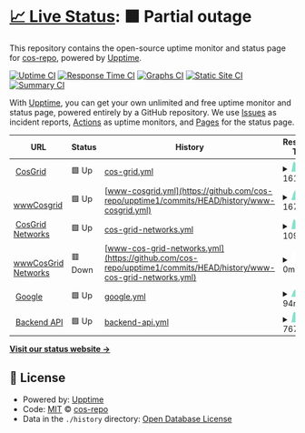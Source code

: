 # [📈 Live Status](https://cos-repo.github.io/upptime1): <!--live status--> **🟧 Partial outage**

This repository contains the open-source uptime monitor and status page for [cos-repo](https://cos-repo.github.io/upptime1), powered by [Upptime](https://github.com/upptime/upptime).

[![Uptime CI](https://github.com/cos-repo/upptime1/workflows/Uptime%20CI/badge.svg)](https://github.com/cos-repo/upptime1/actions?query=workflow%3A%22Uptime+CI%22)
[![Response Time CI](https://github.com/cos-repo/upptime1/workflows/Response%20Time%20CI/badge.svg)](https://github.com/cos-repo/upptime1/actions?query=workflow%3A%22Response+Time+CI%22)
[![Graphs CI](https://github.com/cos-repo/upptime1/workflows/Graphs%20CI/badge.svg)](https://github.com/cos-repo/upptime1/actions?query=workflow%3A%22Graphs+CI%22)
[![Static Site CI](https://github.com/cos-repo/upptime1/workflows/Static%20Site%20CI/badge.svg)](https://github.com/cos-repo/upptime1/actions?query=workflow%3A%22Static+Site+CI%22)
[![Summary CI](https://github.com/cos-repo/upptime1/workflows/Summary%20CI/badge.svg)](https://github.com/cos-repo/upptime1/actions?query=workflow%3A%22Summary+CI%22)

With [Upptime](https://upptime.js.org), you can get your own unlimited and free uptime monitor and status page, powered entirely by a GitHub repository. We use [Issues](https://github.com/cos-repo/upptime1/issues) as incident reports, [Actions](https://github.com/cos-repo/upptime1/actions) as uptime monitors, and [Pages](https://cos-repo.github.io/upptime1) for the status page.

<!--start: status pages-->
<!-- This summary is generated by Upptime (https://github.com/upptime/upptime) -->
<!-- Do not edit this manually, your changes will be overwritten -->
<!-- prettier-ignore -->
| URL | Status | History | Response Time | Uptime |
| --- | ------ | ------- | ------------- | ------ |
| <img alt="" src="https://icons.duckduckgo.com/ip3/cosgrid.com.ico" height="13"> [CosGrid](https://cosgrid.com) | 🟩 Up | [cos-grid.yml](https://github.com/cos-repo/upptime1/commits/HEAD/history/cos-grid.yml) | <details><summary><img alt="Response time graph" src="./graphs/cos-grid/response-time-week.png" height="20"> 1619ms</summary><br><a href="https://uptime.cosgrid.com/history/cos-grid"><img alt="Response time 1492" src="https://img.shields.io/endpoint?url=https%3A%2F%2Fraw.githubusercontent.com%2Fcos-repo%2Fupptime1%2FHEAD%2Fapi%2Fcos-grid%2Fresponse-time.json"></a><br><a href="https://uptime.cosgrid.com/history/cos-grid"><img alt="24-hour response time 1415" src="https://img.shields.io/endpoint?url=https%3A%2F%2Fraw.githubusercontent.com%2Fcos-repo%2Fupptime1%2FHEAD%2Fapi%2Fcos-grid%2Fresponse-time-day.json"></a><br><a href="https://uptime.cosgrid.com/history/cos-grid"><img alt="7-day response time 1619" src="https://img.shields.io/endpoint?url=https%3A%2F%2Fraw.githubusercontent.com%2Fcos-repo%2Fupptime1%2FHEAD%2Fapi%2Fcos-grid%2Fresponse-time-week.json"></a><br><a href="https://uptime.cosgrid.com/history/cos-grid"><img alt="30-day response time 1664" src="https://img.shields.io/endpoint?url=https%3A%2F%2Fraw.githubusercontent.com%2Fcos-repo%2Fupptime1%2FHEAD%2Fapi%2Fcos-grid%2Fresponse-time-month.json"></a><br><a href="https://uptime.cosgrid.com/history/cos-grid"><img alt="1-year response time 1515" src="https://img.shields.io/endpoint?url=https%3A%2F%2Fraw.githubusercontent.com%2Fcos-repo%2Fupptime1%2FHEAD%2Fapi%2Fcos-grid%2Fresponse-time-year.json"></a></details> | <details><summary><a href="https://uptime.cosgrid.com/history/cos-grid">100.00%</a></summary><a href="https://uptime.cosgrid.com/history/cos-grid"><img alt="All-time uptime 99.82%" src="https://img.shields.io/endpoint?url=https%3A%2F%2Fraw.githubusercontent.com%2Fcos-repo%2Fupptime1%2FHEAD%2Fapi%2Fcos-grid%2Fuptime.json"></a><br><a href="https://uptime.cosgrid.com/history/cos-grid"><img alt="24-hour uptime 100.00%" src="https://img.shields.io/endpoint?url=https%3A%2F%2Fraw.githubusercontent.com%2Fcos-repo%2Fupptime1%2FHEAD%2Fapi%2Fcos-grid%2Fuptime-day.json"></a><br><a href="https://uptime.cosgrid.com/history/cos-grid"><img alt="7-day uptime 100.00%" src="https://img.shields.io/endpoint?url=https%3A%2F%2Fraw.githubusercontent.com%2Fcos-repo%2Fupptime1%2FHEAD%2Fapi%2Fcos-grid%2Fuptime-week.json"></a><br><a href="https://uptime.cosgrid.com/history/cos-grid"><img alt="30-day uptime 99.79%" src="https://img.shields.io/endpoint?url=https%3A%2F%2Fraw.githubusercontent.com%2Fcos-repo%2Fupptime1%2FHEAD%2Fapi%2Fcos-grid%2Fuptime-month.json"></a><br><a href="https://uptime.cosgrid.com/history/cos-grid"><img alt="1-year uptime 99.73%" src="https://img.shields.io/endpoint?url=https%3A%2F%2Fraw.githubusercontent.com%2Fcos-repo%2Fupptime1%2FHEAD%2Fapi%2Fcos-grid%2Fuptime-year.json"></a></details>
| <img alt="" src="https://icons.duckduckgo.com/ip3/www.cosgrid.com.ico" height="13"> [wwwCosgrid](https://www.cosgrid.com) | 🟩 Up | [www-cosgrid.yml](https://github.com/cos-repo/upptime1/commits/HEAD/history/www-cosgrid.yml) | <details><summary><img alt="Response time graph" src="./graphs/www-cosgrid/response-time-week.png" height="20"> 1670ms</summary><br><a href="https://uptime.cosgrid.com/history/www-cosgrid"><img alt="Response time 1706" src="https://img.shields.io/endpoint?url=https%3A%2F%2Fraw.githubusercontent.com%2Fcos-repo%2Fupptime1%2FHEAD%2Fapi%2Fwww-cosgrid%2Fresponse-time.json"></a><br><a href="https://uptime.cosgrid.com/history/www-cosgrid"><img alt="24-hour response time 1401" src="https://img.shields.io/endpoint?url=https%3A%2F%2Fraw.githubusercontent.com%2Fcos-repo%2Fupptime1%2FHEAD%2Fapi%2Fwww-cosgrid%2Fresponse-time-day.json"></a><br><a href="https://uptime.cosgrid.com/history/www-cosgrid"><img alt="7-day response time 1670" src="https://img.shields.io/endpoint?url=https%3A%2F%2Fraw.githubusercontent.com%2Fcos-repo%2Fupptime1%2FHEAD%2Fapi%2Fwww-cosgrid%2Fresponse-time-week.json"></a><br><a href="https://uptime.cosgrid.com/history/www-cosgrid"><img alt="30-day response time 1662" src="https://img.shields.io/endpoint?url=https%3A%2F%2Fraw.githubusercontent.com%2Fcos-repo%2Fupptime1%2FHEAD%2Fapi%2Fwww-cosgrid%2Fresponse-time-month.json"></a><br><a href="https://uptime.cosgrid.com/history/www-cosgrid"><img alt="1-year response time 1787" src="https://img.shields.io/endpoint?url=https%3A%2F%2Fraw.githubusercontent.com%2Fcos-repo%2Fupptime1%2FHEAD%2Fapi%2Fwww-cosgrid%2Fresponse-time-year.json"></a></details> | <details><summary><a href="https://uptime.cosgrid.com/history/www-cosgrid">53.00%</a></summary><a href="https://uptime.cosgrid.com/history/www-cosgrid"><img alt="All-time uptime 94.37%" src="https://img.shields.io/endpoint?url=https%3A%2F%2Fraw.githubusercontent.com%2Fcos-repo%2Fupptime1%2FHEAD%2Fapi%2Fwww-cosgrid%2Fuptime.json"></a><br><a href="https://uptime.cosgrid.com/history/www-cosgrid"><img alt="24-hour uptime 100.00%" src="https://img.shields.io/endpoint?url=https%3A%2F%2Fraw.githubusercontent.com%2Fcos-repo%2Fupptime1%2FHEAD%2Fapi%2Fwww-cosgrid%2Fuptime-day.json"></a><br><a href="https://uptime.cosgrid.com/history/www-cosgrid"><img alt="7-day uptime 53.00%" src="https://img.shields.io/endpoint?url=https%3A%2F%2Fraw.githubusercontent.com%2Fcos-repo%2Fupptime1%2FHEAD%2Fapi%2Fwww-cosgrid%2Fuptime-week.json"></a><br><a href="https://uptime.cosgrid.com/history/www-cosgrid"><img alt="30-day uptime 64.23%" src="https://img.shields.io/endpoint?url=https%3A%2F%2Fraw.githubusercontent.com%2Fcos-repo%2Fupptime1%2FHEAD%2Fapi%2Fwww-cosgrid%2Fuptime-month.json"></a><br><a href="https://uptime.cosgrid.com/history/www-cosgrid"><img alt="1-year uptime 93.07%" src="https://img.shields.io/endpoint?url=https%3A%2F%2Fraw.githubusercontent.com%2Fcos-repo%2Fupptime1%2FHEAD%2Fapi%2Fwww-cosgrid%2Fuptime-year.json"></a></details>
| <img alt="" src="https://icons.duckduckgo.com/ip3/cosgrid.net.ico" height="13"> [CosGrid Networks](https://cosgrid.net) | 🟩 Up | [cos-grid-networks.yml](https://github.com/cos-repo/upptime1/commits/HEAD/history/cos-grid-networks.yml) | <details><summary><img alt="Response time graph" src="./graphs/cos-grid-networks/response-time-week.png" height="20"> 1096ms</summary><br><a href="https://uptime.cosgrid.com/history/cos-grid-networks"><img alt="Response time 886" src="https://img.shields.io/endpoint?url=https%3A%2F%2Fraw.githubusercontent.com%2Fcos-repo%2Fupptime1%2FHEAD%2Fapi%2Fcos-grid-networks%2Fresponse-time.json"></a><br><a href="https://uptime.cosgrid.com/history/cos-grid-networks"><img alt="24-hour response time 952" src="https://img.shields.io/endpoint?url=https%3A%2F%2Fraw.githubusercontent.com%2Fcos-repo%2Fupptime1%2FHEAD%2Fapi%2Fcos-grid-networks%2Fresponse-time-day.json"></a><br><a href="https://uptime.cosgrid.com/history/cos-grid-networks"><img alt="7-day response time 1096" src="https://img.shields.io/endpoint?url=https%3A%2F%2Fraw.githubusercontent.com%2Fcos-repo%2Fupptime1%2FHEAD%2Fapi%2Fcos-grid-networks%2Fresponse-time-week.json"></a><br><a href="https://uptime.cosgrid.com/history/cos-grid-networks"><img alt="30-day response time 1152" src="https://img.shields.io/endpoint?url=https%3A%2F%2Fraw.githubusercontent.com%2Fcos-repo%2Fupptime1%2FHEAD%2Fapi%2Fcos-grid-networks%2Fresponse-time-month.json"></a><br><a href="https://uptime.cosgrid.com/history/cos-grid-networks"><img alt="1-year response time 949" src="https://img.shields.io/endpoint?url=https%3A%2F%2Fraw.githubusercontent.com%2Fcos-repo%2Fupptime1%2FHEAD%2Fapi%2Fcos-grid-networks%2Fresponse-time-year.json"></a></details> | <details><summary><a href="https://uptime.cosgrid.com/history/cos-grid-networks">100.00%</a></summary><a href="https://uptime.cosgrid.com/history/cos-grid-networks"><img alt="All-time uptime 99.74%" src="https://img.shields.io/endpoint?url=https%3A%2F%2Fraw.githubusercontent.com%2Fcos-repo%2Fupptime1%2FHEAD%2Fapi%2Fcos-grid-networks%2Fuptime.json"></a><br><a href="https://uptime.cosgrid.com/history/cos-grid-networks"><img alt="24-hour uptime 100.00%" src="https://img.shields.io/endpoint?url=https%3A%2F%2Fraw.githubusercontent.com%2Fcos-repo%2Fupptime1%2FHEAD%2Fapi%2Fcos-grid-networks%2Fuptime-day.json"></a><br><a href="https://uptime.cosgrid.com/history/cos-grid-networks"><img alt="7-day uptime 100.00%" src="https://img.shields.io/endpoint?url=https%3A%2F%2Fraw.githubusercontent.com%2Fcos-repo%2Fupptime1%2FHEAD%2Fapi%2Fcos-grid-networks%2Fuptime-week.json"></a><br><a href="https://uptime.cosgrid.com/history/cos-grid-networks"><img alt="30-day uptime 99.79%" src="https://img.shields.io/endpoint?url=https%3A%2F%2Fraw.githubusercontent.com%2Fcos-repo%2Fupptime1%2FHEAD%2Fapi%2Fcos-grid-networks%2Fuptime-month.json"></a><br><a href="https://uptime.cosgrid.com/history/cos-grid-networks"><img alt="1-year uptime 99.64%" src="https://img.shields.io/endpoint?url=https%3A%2F%2Fraw.githubusercontent.com%2Fcos-repo%2Fupptime1%2FHEAD%2Fapi%2Fcos-grid-networks%2Fuptime-year.json"></a></details>
| <img alt="" src="https://icons.duckduckgo.com/ip3/www.cosgrid.net.ico" height="13"> [wwwCosGrid Networks](https://www.cosgrid.net) | 🟥 Down | [www-cos-grid-networks.yml](https://github.com/cos-repo/upptime1/commits/HEAD/history/www-cos-grid-networks.yml) | <details><summary><img alt="Response time graph" src="./graphs/www-cos-grid-networks/response-time-week.png" height="20"> 0ms</summary><br><a href="https://uptime.cosgrid.com/history/www-cos-grid-networks"><img alt="Response time 544" src="https://img.shields.io/endpoint?url=https%3A%2F%2Fraw.githubusercontent.com%2Fcos-repo%2Fupptime1%2FHEAD%2Fapi%2Fwww-cos-grid-networks%2Fresponse-time.json"></a><br><a href="https://uptime.cosgrid.com/history/www-cos-grid-networks"><img alt="24-hour response time 0" src="https://img.shields.io/endpoint?url=https%3A%2F%2Fraw.githubusercontent.com%2Fcos-repo%2Fupptime1%2FHEAD%2Fapi%2Fwww-cos-grid-networks%2Fresponse-time-day.json"></a><br><a href="https://uptime.cosgrid.com/history/www-cos-grid-networks"><img alt="7-day response time 0" src="https://img.shields.io/endpoint?url=https%3A%2F%2Fraw.githubusercontent.com%2Fcos-repo%2Fupptime1%2FHEAD%2Fapi%2Fwww-cos-grid-networks%2Fresponse-time-week.json"></a><br><a href="https://uptime.cosgrid.com/history/www-cos-grid-networks"><img alt="30-day response time 0" src="https://img.shields.io/endpoint?url=https%3A%2F%2Fraw.githubusercontent.com%2Fcos-repo%2Fupptime1%2FHEAD%2Fapi%2Fwww-cos-grid-networks%2Fresponse-time-month.json"></a><br><a href="https://uptime.cosgrid.com/history/www-cos-grid-networks"><img alt="1-year response time 617" src="https://img.shields.io/endpoint?url=https%3A%2F%2Fraw.githubusercontent.com%2Fcos-repo%2Fupptime1%2FHEAD%2Fapi%2Fwww-cos-grid-networks%2Fresponse-time-year.json"></a></details> | <details><summary><a href="https://uptime.cosgrid.com/history/www-cos-grid-networks">0.00%</a></summary><a href="https://uptime.cosgrid.com/history/www-cos-grid-networks"><img alt="All-time uptime 39.15%" src="https://img.shields.io/endpoint?url=https%3A%2F%2Fraw.githubusercontent.com%2Fcos-repo%2Fupptime1%2FHEAD%2Fapi%2Fwww-cos-grid-networks%2Fuptime.json"></a><br><a href="https://uptime.cosgrid.com/history/www-cos-grid-networks"><img alt="24-hour uptime 0.00%" src="https://img.shields.io/endpoint?url=https%3A%2F%2Fraw.githubusercontent.com%2Fcos-repo%2Fupptime1%2FHEAD%2Fapi%2Fwww-cos-grid-networks%2Fuptime-day.json"></a><br><a href="https://uptime.cosgrid.com/history/www-cos-grid-networks"><img alt="7-day uptime 0.00%" src="https://img.shields.io/endpoint?url=https%3A%2F%2Fraw.githubusercontent.com%2Fcos-repo%2Fupptime1%2FHEAD%2Fapi%2Fwww-cos-grid-networks%2Fuptime-week.json"></a><br><a href="https://uptime.cosgrid.com/history/www-cos-grid-networks"><img alt="30-day uptime 0.00%" src="https://img.shields.io/endpoint?url=https%3A%2F%2Fraw.githubusercontent.com%2Fcos-repo%2Fupptime1%2FHEAD%2Fapi%2Fwww-cos-grid-networks%2Fuptime-month.json"></a><br><a href="https://uptime.cosgrid.com/history/www-cos-grid-networks"><img alt="1-year uptime 24.59%" src="https://img.shields.io/endpoint?url=https%3A%2F%2Fraw.githubusercontent.com%2Fcos-repo%2Fupptime1%2FHEAD%2Fapi%2Fwww-cos-grid-networks%2Fuptime-year.json"></a></details>
| <img alt="" src="https://icons.duckduckgo.com/ip3/www.google.com.ico" height="13"> [Google](https://www.google.com) | 🟩 Up | [google.yml](https://github.com/cos-repo/upptime1/commits/HEAD/history/google.yml) | <details><summary><img alt="Response time graph" src="./graphs/google/response-time-week.png" height="20"> 94ms</summary><br><a href="https://uptime.cosgrid.com/history/google"><img alt="Response time 109" src="https://img.shields.io/endpoint?url=https%3A%2F%2Fraw.githubusercontent.com%2Fcos-repo%2Fupptime1%2FHEAD%2Fapi%2Fgoogle%2Fresponse-time.json"></a><br><a href="https://uptime.cosgrid.com/history/google"><img alt="24-hour response time 89" src="https://img.shields.io/endpoint?url=https%3A%2F%2Fraw.githubusercontent.com%2Fcos-repo%2Fupptime1%2FHEAD%2Fapi%2Fgoogle%2Fresponse-time-day.json"></a><br><a href="https://uptime.cosgrid.com/history/google"><img alt="7-day response time 94" src="https://img.shields.io/endpoint?url=https%3A%2F%2Fraw.githubusercontent.com%2Fcos-repo%2Fupptime1%2FHEAD%2Fapi%2Fgoogle%2Fresponse-time-week.json"></a><br><a href="https://uptime.cosgrid.com/history/google"><img alt="30-day response time 132" src="https://img.shields.io/endpoint?url=https%3A%2F%2Fraw.githubusercontent.com%2Fcos-repo%2Fupptime1%2FHEAD%2Fapi%2Fgoogle%2Fresponse-time-month.json"></a><br><a href="https://uptime.cosgrid.com/history/google"><img alt="1-year response time 113" src="https://img.shields.io/endpoint?url=https%3A%2F%2Fraw.githubusercontent.com%2Fcos-repo%2Fupptime1%2FHEAD%2Fapi%2Fgoogle%2Fresponse-time-year.json"></a></details> | <details><summary><a href="https://uptime.cosgrid.com/history/google">100.00%</a></summary><a href="https://uptime.cosgrid.com/history/google"><img alt="All-time uptime 99.99%" src="https://img.shields.io/endpoint?url=https%3A%2F%2Fraw.githubusercontent.com%2Fcos-repo%2Fupptime1%2FHEAD%2Fapi%2Fgoogle%2Fuptime.json"></a><br><a href="https://uptime.cosgrid.com/history/google"><img alt="24-hour uptime 100.00%" src="https://img.shields.io/endpoint?url=https%3A%2F%2Fraw.githubusercontent.com%2Fcos-repo%2Fupptime1%2FHEAD%2Fapi%2Fgoogle%2Fuptime-day.json"></a><br><a href="https://uptime.cosgrid.com/history/google"><img alt="7-day uptime 100.00%" src="https://img.shields.io/endpoint?url=https%3A%2F%2Fraw.githubusercontent.com%2Fcos-repo%2Fupptime1%2FHEAD%2Fapi%2Fgoogle%2Fuptime-week.json"></a><br><a href="https://uptime.cosgrid.com/history/google"><img alt="30-day uptime 99.92%" src="https://img.shields.io/endpoint?url=https%3A%2F%2Fraw.githubusercontent.com%2Fcos-repo%2Fupptime1%2FHEAD%2Fapi%2Fgoogle%2Fuptime-month.json"></a><br><a href="https://uptime.cosgrid.com/history/google"><img alt="1-year uptime 99.99%" src="https://img.shields.io/endpoint?url=https%3A%2F%2Fraw.githubusercontent.com%2Fcos-repo%2Fupptime1%2FHEAD%2Fapi%2Fgoogle%2Fuptime-year.json"></a></details>
| <img alt="" src="https://icons.duckduckgo.com/ip3/cosgridnetworks.in.ico" height="13"> [Backend API](https://cosgridnetworks.in/api/v1/tenant/data/cosgrid-com-mail/) | 🟩 Up | [backend-api.yml](https://github.com/cos-repo/upptime1/commits/HEAD/history/backend-api.yml) | <details><summary><img alt="Response time graph" src="./graphs/backend-api/response-time-week.png" height="20"> 767ms</summary><br><a href="https://uptime.cosgrid.com/history/backend-api"><img alt="Response time 762" src="https://img.shields.io/endpoint?url=https%3A%2F%2Fraw.githubusercontent.com%2Fcos-repo%2Fupptime1%2FHEAD%2Fapi%2Fbackend-api%2Fresponse-time.json"></a><br><a href="https://uptime.cosgrid.com/history/backend-api"><img alt="24-hour response time 751" src="https://img.shields.io/endpoint?url=https%3A%2F%2Fraw.githubusercontent.com%2Fcos-repo%2Fupptime1%2FHEAD%2Fapi%2Fbackend-api%2Fresponse-time-day.json"></a><br><a href="https://uptime.cosgrid.com/history/backend-api"><img alt="7-day response time 767" src="https://img.shields.io/endpoint?url=https%3A%2F%2Fraw.githubusercontent.com%2Fcos-repo%2Fupptime1%2FHEAD%2Fapi%2Fbackend-api%2Fresponse-time-week.json"></a><br><a href="https://uptime.cosgrid.com/history/backend-api"><img alt="30-day response time 734" src="https://img.shields.io/endpoint?url=https%3A%2F%2Fraw.githubusercontent.com%2Fcos-repo%2Fupptime1%2FHEAD%2Fapi%2Fbackend-api%2Fresponse-time-month.json"></a><br><a href="https://uptime.cosgrid.com/history/backend-api"><img alt="1-year response time 812" src="https://img.shields.io/endpoint?url=https%3A%2F%2Fraw.githubusercontent.com%2Fcos-repo%2Fupptime1%2FHEAD%2Fapi%2Fbackend-api%2Fresponse-time-year.json"></a></details> | <details><summary><a href="https://uptime.cosgrid.com/history/backend-api">100.00%</a></summary><a href="https://uptime.cosgrid.com/history/backend-api"><img alt="All-time uptime 99.83%" src="https://img.shields.io/endpoint?url=https%3A%2F%2Fraw.githubusercontent.com%2Fcos-repo%2Fupptime1%2FHEAD%2Fapi%2Fbackend-api%2Fuptime.json"></a><br><a href="https://uptime.cosgrid.com/history/backend-api"><img alt="24-hour uptime 100.00%" src="https://img.shields.io/endpoint?url=https%3A%2F%2Fraw.githubusercontent.com%2Fcos-repo%2Fupptime1%2FHEAD%2Fapi%2Fbackend-api%2Fuptime-day.json"></a><br><a href="https://uptime.cosgrid.com/history/backend-api"><img alt="7-day uptime 100.00%" src="https://img.shields.io/endpoint?url=https%3A%2F%2Fraw.githubusercontent.com%2Fcos-repo%2Fupptime1%2FHEAD%2Fapi%2Fbackend-api%2Fuptime-week.json"></a><br><a href="https://uptime.cosgrid.com/history/backend-api"><img alt="30-day uptime 99.94%" src="https://img.shields.io/endpoint?url=https%3A%2F%2Fraw.githubusercontent.com%2Fcos-repo%2Fupptime1%2FHEAD%2Fapi%2Fbackend-api%2Fuptime-month.json"></a><br><a href="https://uptime.cosgrid.com/history/backend-api"><img alt="1-year uptime 99.78%" src="https://img.shields.io/endpoint?url=https%3A%2F%2Fraw.githubusercontent.com%2Fcos-repo%2Fupptime1%2FHEAD%2Fapi%2Fbackend-api%2Fuptime-year.json"></a></details>

<!--end: status pages-->

[**Visit our status website →**](https://cos-repo.github.io/upptime1)

## 📄 License

- Powered by: [Upptime](https://github.com/upptime/upptime)
- Code: [MIT](./LICENSE) © [cos-repo](https://cos-repo.github.io/upptime1)
- Data in the `./history` directory: [Open Database License](https://opendatacommons.org/licenses/odbl/1-0/)
